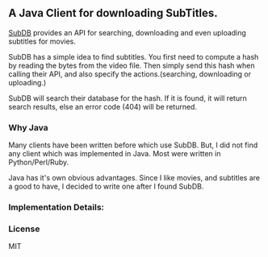 ## A Java Client for downloading SubTitles.

[SubDB](http://thesubdb.com/api) provides an API for searching, downloading and even uploading subtitles for movies. 

SubDB has a simple idea to find subtitles.
You first need to compute a hash by reading the bytes from the video file.
Then simply send this hash when calling their API, and also specify the actions.(searching, downloading or uploading.)

SubDB will search their database for the hash. 
If it is found, it will return search results, else an error code (404) will be returned.

### Why Java

Many clients have been written before which use SubDB.
But, I did not find any client which was implemented in Java. Most were written in Python/Perl/Ruby.

Java has it's own obvious advantages. 
Since I like movies, and subtitles are a good to have, I decided to write one after I found SubDB.

### Implementation Details:


### License
MIT
 



